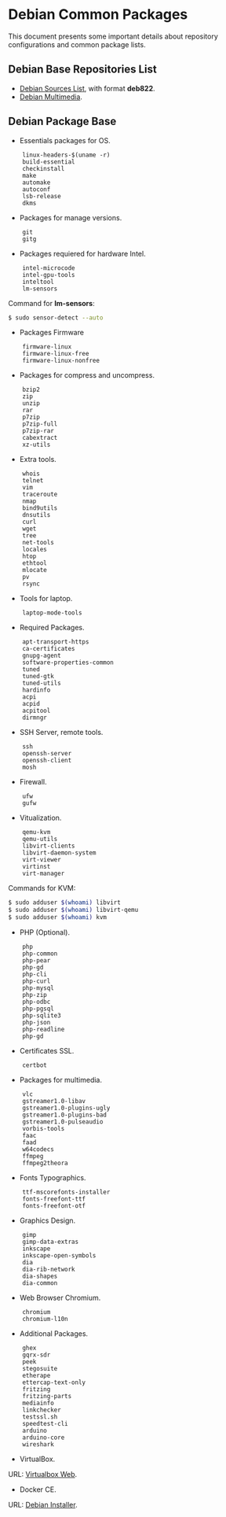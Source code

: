 # Debian Common Packages

This document presents some important details about repository configurations and common package lists.

## Debian Base Repositories List

- [Debian Sources List](https://wiki.debian.org/SourcesList), with format **deb822**.
- [Debian Multimedia](https://www.deb-multimedia.org/).


## Debian Package Base

- Essentials packages for OS.

```text
    linux-headers-$(uname -r)
    build-essential
    checkinstall
    make
    automake
    autoconf
    lsb-release
    dkms
```

- Packages for manage versions.

```text
    git
    gitg
```

- Packages requiered for hardware Intel.

```text
    intel-microcode
    intel-gpu-tools
    inteltool
    lm-sensors
```

Command for **lm-sensors**:

```bash
$ sudo sensor-detect --auto
```

- Packages Firmware

```text
    firmware-linux
    firmware-linux-free
    firmware-linux-nonfree
``` 

- Packages for compress and uncompress.

```text
    bzip2
    zip
    unzip
    rar
    p7zip
    p7zip-full
    p7zip-rar 
    cabextract
    xz-utils
```

- Extra tools.

```text
    whois
    telnet
    vim
    traceroute
    nmap
    bind9utils
    dnsutils
    curl
    wget
    tree
    net-tools
    locales
    htop
    ethtool
    mlocate
    pv
    rsync
```

- Tools for laptop.

```text
    laptop-mode-tools
```

- Required Packages.

```text
    apt-transport-https
    ca-certificates
    gnupg-agent
    software-properties-common
    tuned
    tuned-gtk
    tuned-utils
    hardinfo
    acpi
    acpid
    acpitool
    dirmngr
```

- SSH Server, remote tools.

```text
    ssh
    openssh-server
    openssh-client
    mosh
```

- Firewall.

```text
    ufw
    gufw			
```

- Vitualization.

```text
    qemu-kvm
    qemu-utils
    libvirt-clients
    libvirt-daemon-system
    virt-viewer
    virtinst
    virt-manager
```

Commands for KVM:

```bash
$ sudo adduser $(whoami) libvirt
$ sudo adduser $(whoami) libvirt-qemu
$ sudo adduser $(whoami) kvm
```

- PHP (Optional).

```text
    php
    php-common
    php-pear
    php-gd
    php-cli
    php-curl
    php-mysql
    php-zip
    php-odbc
    php-pgsql
    php-sqlite3
    php-json
    php-readline
    php-gd  
```

- Certificates SSL.

```text
    certbot
```

- Packages for multimedia.

```text
    vlc
    gstreamer1.0-libav
    gstreamer1.0-plugins-ugly
    gstreamer1.0-plugins-bad
    gstreamer1.0-pulseaudio
    vorbis-tools
    faac
    faad
    w64codecs
    ffmpeg
    ffmpeg2theora
```

- Fonts Typographics.

```text
    ttf-mscorefonts-installer
    fonts-freefont-ttf
    fonts-freefont-otf
```

- Graphics Design.

```text
    gimp
    gimp-data-extras
    inkscape
    inkscape-open-symbols
    dia
    dia-rib-network
    dia-shapes
    dia-common
```

- Web Browser Chromium.

```text
    chromium
    chromium-l10n
```

- Additional Packages.

```text
    ghex
    gqrx-sdr
    peek
    stegosuite
    etherape
    ettercap-text-only
    fritzing
    fritzing-parts
    mediainfo
    linkchecker
    testssl.sh
    speedtest-cli
    arduino
    arduino-core
    wireshark
```

- VirtualBox.

URL: [Virtualbox Web](https://www.virtualbox.org/).

- Docker CE.

URL: [Debian Installer](https://docs.docker.com/engine/install/debian/).
